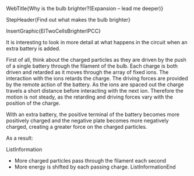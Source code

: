 WebTitle{Why is the bulb brighter?(Expansion &ndash; lead me deeper)}

StepHeader{Find out what makes the bulb brighter}

InsertGraphic{ElTwoCellsBrighterIPCC}

It is interesting to look in more detail at what happens in the circuit when an extra battery is added.

First of all, think about the charged particles as they are driven by the push of a single battery through the filament of the bulb. Each charge is both driven and retarded as it moves through the array of fixed ions. The interaction with the ions retards the charge. The driving forces are provided by the remote action of the battery. As the ions are spaced out the charge travels a short distance before interacting with the next ion. Therefore the motion is not steady, as the retarding and driving forces vary with the position of the charge.

With an extra battery, the positive terminal of the battery becomes more positively charged and the negative plate becomes more negatively charged, creating a greater force on the charged particles.

As a result:

ListInformation
- More charged particles pass through the filament each second
- More energy is shifted by each passing charge.
ListInformationEnd

